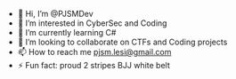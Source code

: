- 👋 Hi, I’m @PJSMDev
- 👀 I’m interested in CyberSec and Coding
- 🌱 I’m currently learning C#
- 💞️ I’m looking to collaborate on CTFs and Coding projects
- 📫 How to reach me pjsm.lesi@gmail.com
- ⚡ Fun fact: proud 2 stripes BJJ white belt

<!---
PJSMDev/PJSMDev is a ✨ special ✨ repository because its `README.md` (this file) appears on your GitHub profile.
You can click the Preview link to take a look at your changes.
--->
